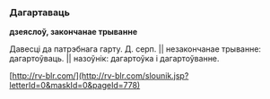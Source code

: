 ### Дагартаваць
**дзеяслоў, закончанае трыванне**

Давесці да патрэбнага гарту. Д. серп. || незакончанае трыванне: дагартоўваць. || назоўнік: дагартоўка і дагартоўванне.

<a rel="author">[http://rv-blr.com/](http://rv-blr.com/slounik.jsp?letterId=0&maskId=0&pageId=778)</a>
